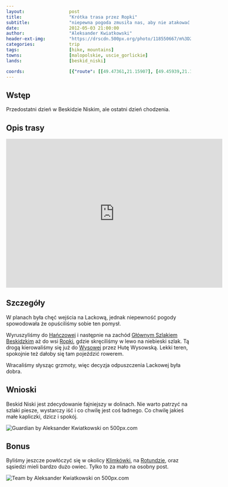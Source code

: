 ```yaml
---
layout:                 post
title:                  "Krótka trasa przez Ropki"
subtitle:               "niepewna pogoda zmusiła nas, aby nie atakować Lackowej"
date:                   2012-05-03 21:00:00
author:                 "Aleksander Kwiatkowski"
header-ext-img:         "https://drscdn.500px.org/photo/118550667/m%3D2048/00c03896875ad36c1bfe86b977a990b9"
categories:             trip
tags:                   [hike, mountains]
towns:                  [malopolskie, uscie_gorlickie]
lands:                  [beskid_niski]

coords:                 [{"route": [[49.47361,21.15907], [49.45939,21.12250], [49.44237,21.14422], [49.44153,21.17383]], "type": "hike"}]
---
```


[wiki-lackowa]:                 https://pl.wikipedia.org/wiki/Lackowa
[wiki-hanczowa]:                https://pl.wikipedia.org/wiki/Ha%C5%84czowa
[wiki-gsb]:                     https://pl.wikipedia.org/wiki/G%C5%82%C3%B3wny_Szlak_Beskidzki
[wiki-ropki]:                   https://pl.wikipedia.org/wiki/Ropki
[wiki-wysowa]:                  https://pl.wikipedia.org/wiki/Wysowa-Zdr%C3%B3j
[wiki-huta-wysowska]:           https://pl.wikipedia.org/wiki/Huta_Wysowska
[wiki-klimkowka]:               https://pl.wikipedia.org/wiki/Jezioro_Klimkowskie
[wiki-rotunda]:                 https://pl.wikipedia.org/wiki/Rotunda_(g%C3%B3ra)

Wstęp
-----

Przedostatni dzień w Beskidzie Niskim, ale ostatni dzień chodzenia.

Opis trasy
----------

<iframe height='405' width='590' frameborder='0' allowtransparency='true' scrolling='no' src='https://www.strava.com/activities/167091753/embed/9db8353c65fb6e436ffbcb44b5dc432ecc1b9622'></iframe>

Szczegóły
---------

W planach była chęć wejścia na Lackową, jednak niepewność pogody spowodowała że opuściliśmy sobie ten pomysł.

Wyruszyliśmy do [Hańczowej][wiki-hanczowa] i następnie na zachód [Głównym Szlakiem Beskidzkim][wiki-gsb]
aż do wsi [Ropki][wiki-ropki], gdzie skręciliśmy w lewo na niebieski szlak. Tą drogą kierowaliśmy się już do
[Wysowej][wiki-wysowa] przez Hutę Wysowską. Lekki teren, spokojnie też dałoby się tam pojeździć rowerem.

Wracaliśmy słysząc grzmoty, więc decyzja odpuszczenia Lackowej była dobra.


Wnioski
-------

Beskid Niski jest zdecydowanie fajniejszy w dolinach. Nie warto patrzyć na szlaki piesze, wystarczy iść i co
chwilę jest coś ładnego. Co chwilę jakieś małe kapliczki, dzicz i spokój.

<div class='pixels-photo'>
  <p>
    <img src='https://drscdn.500px.org/photo/23972871/m%3D900/f007a7b41e513d7269a0340ca91c42b6' alt='Guardian by Aleksander Kwiatkowski on 500px.com'>
  </p>
  <a href='https://500px.com/photo/23972871/guardian-by-aleksander-kwiatkowski' alt='Guardian by Aleksander Kwiatkowski on 500px.com'></a>
</div>
<script type='text/javascript' src='https://500px.com/embed.js'></script>

Bonus
-----

Byliśmy jeszcze powłóczyć się w okolicy [Klimkówki][wiki-klimkowka], na [Rotundzie][wiki-rotunda],
oraz sąsiedzi mieli bardzo dużo owiec. Tylko to za mało na osobny post.

<div class='pixels-photo'>
  <p>
    <img src='https://drscdn.500px.org/photo/24108235/m%3D900/07a7b90be5d5705395386172800234a5' alt='Team by Aleksander Kwiatkowski on 500px.com'>
  </p>
  <a href='https://500px.com/photo/24108235/team-by-aleksander-kwiatkowski' alt='Team by Aleksander Kwiatkowski on 500px.com'></a>
</div>
<script type='text/javascript' src='https://500px.com/embed.js'></script>
